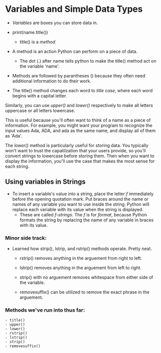 # Variables and Simple Data Types
- _Variables_ are boxes you can store data in.

- print(name.title())
    - title() is a _method_
- A method is an action Python can perform on a piece of data.
    - The dot (.) after name tells python to make the title() method act on the variable 'name'.
- Methods are followed by parantheses () because they often need additional information to do their work.

* The title() method changes each word to _title case_, where each word begins with a capital letter.

Similarly, you can use _upper()_ and _lower()_ respectively to make all letters uppercase or all letters lowercase.

This is useful because you'll often want to think of a name as a piece of information. For example, you might want your program to recognize the input values Ada, ADA, and ada as the same name, and display all of them as 'Ada'.

The _lower()_ method is particularly useful for storing data. You typically won't want to trust the capatilzation that your users provide, so you'll convert strings to lowercase before storing them. Then when you want to display the information, you'll use the case that makes the most sense for each string.

## Using variables in Strings

- To insert a variable's value into a string, place the letter _f_ immediately before the opening quotation mark. Put braces around the name or names of any variable you want to use inside the string. Python will replace each variable with its value when the string is displayed.
    - These are called _f-strings_. The _f_ is for _format_, because Python formats the string by replacing the name of any variable in braces with its value.
    


### Minor side track:
- Learned how strip(), lstrip, and rstrip() methods operate. Pretty neat.
    - rstrip() removes anything in the arguement from right to left.
    - lstrip() removes anything in the arguement from left to right.
    - strip() with no arguement removes whitespace from either side of the variable.

    - removesuffix() can be utilized to remove the exact phrase in the arguement.

### Methods we've run into thus far:
    - title()
    - upper()
    - lower()
    - rstrip()
    - lstrip()
    - strip()
    - removesuffix()